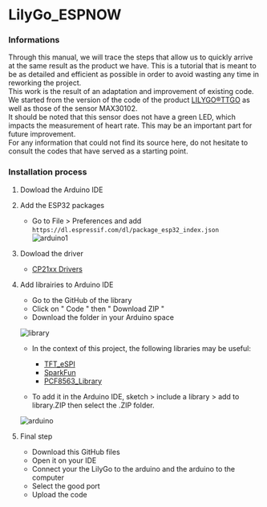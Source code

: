 # LilyGo_ESPNOW
### Informations
Through this manual, we will trace the steps that allow us to quickly arrive at the same result as the product we have. This is a tutorial that is meant to be as detailed and efficient as possible in order to avoid wasting any time in reworking the project.  
This work is the result of an adaptation and improvement of existing code. We started from the version of the code of the product [LILYGO®TTGO](https://github.com/Xinyuan-LilyGO/LilyGo-T-Wristband) as well as those of the sensor MAX30102.  
It should be noted that this sensor does not have a green LED, which impacts the measurement of heart rate. This may be an important part for future improvement.  
For any information that could not find its source here, do not hesitate to consult the codes that have served as a starting point.

### Installation process
1. Dowload the Arduino IDE
2. Add the ESP32 packages
    - Go to File > Preferences and add `https://dl.espressif.com/dl/package_esp32_index.json`  
    ![arduino1](https://user-images.githubusercontent.com/103428967/162929793-0f206ff7-50c5-46e0-b38b-08fba3cb1b58.png)  

3. Dowload the driver  
    - [CP21xx Drivers](https://www.silabs.com/developers/usb-to-uart-bridge-vcp-drivers)  
  
4. Add librairies to Arduino IDE
    - Go to the GitHub of the library  
    - Click on " Code " then " Download ZIP "  
    - Download the folder in your Arduino space  
  
    ![library](https://user-images.githubusercontent.com/103428967/162743352-12e163d3-4096-4c08-a48c-40cfe7aa9c40.png)  
  
    - In the context of this project, the following libraries may be useful:  
      - [TFT_eSPI](https://github.com/Bodmer/TFT_eSPI)  
      - [SparkFun](https://github.com/sparkfun/SparkFun_LSM9DS1_Arduino_Library)  
      - [PCF8563_Library](https://github.com/lewisxhe/PCF8563_Library)  

    - To add it in the Arduino IDE, sketch > include a library > add to library.ZIP then select the .ZIP folder.  
    
   ![arduino](https://user-images.githubusercontent.com/103428967/162925298-8279f7a3-b1ed-4dcd-89ca-db82edb6d662.png)  
   
5. Final step
    - Download this GitHub files
    - Open it on your IDE
    - Connect your the LilyGo to the arduino and the arduino to the computer
    - Select the good port
    - Upload the code



